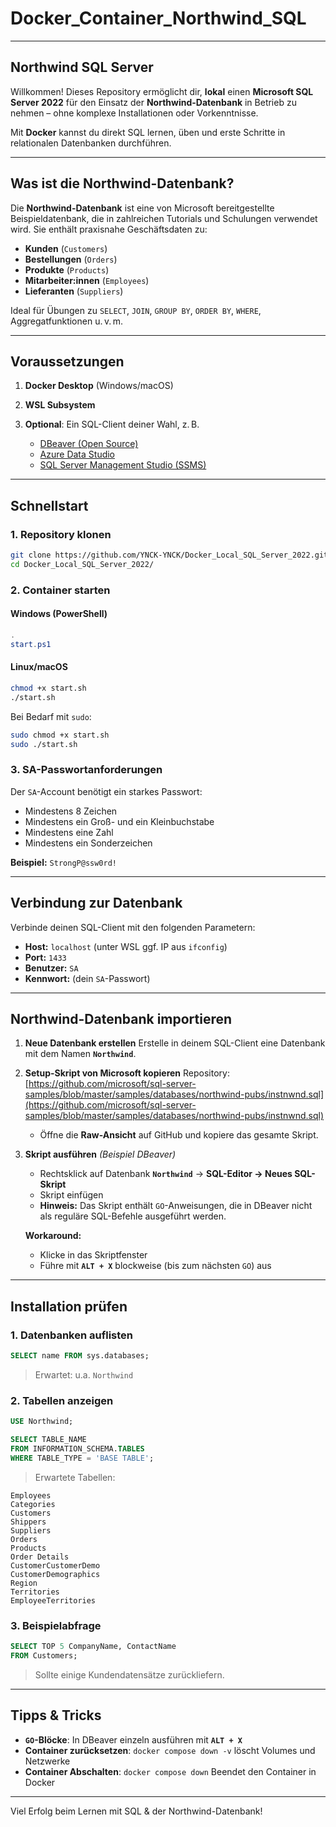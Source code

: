 # Docker\_Container\_Northwind\_SQL

---

##  Northwind SQL Server

Willkommen! Dieses Repository ermöglicht dir, **lokal** einen **Microsoft SQL Server 2022** für den Einsatz der **Northwind-Datenbank** in Betrieb zu nehmen – ohne komplexe Installationen oder Vorkenntnisse.

Mit **Docker** kannst du direkt SQL lernen, üben und erste Schritte in relationalen Datenbanken durchführen.

---

## Was ist die Northwind-Datenbank?

Die **Northwind-Datenbank** ist eine von Microsoft bereitgestellte Beispieldatenbank, die in zahlreichen Tutorials und Schulungen verwendet wird. Sie enthält praxisnahe Geschäftsdaten zu:

* **Kunden** (`Customers`)
* **Bestellungen** (`Orders`)
* **Produkte** (`Products`)
* **Mitarbeiter\:innen** (`Employees`)
* **Lieferanten** (`Suppliers`)

Ideal für Übungen zu `SELECT`, `JOIN`, `GROUP BY`, `ORDER BY`, `WHERE`, Aggregatfunktionen u. v. m.

---

## Voraussetzungen

1. **Docker Desktop** (Windows/macOS)
2. **WSL Subsystem**
3. **Optional**: Ein SQL-Client deiner Wahl, z. B.

   * [DBeaver (Open Source)](https://dbeaver.io/)
   * [Azure Data Studio](https://learn.microsoft.com/de-de/sql/azure-data-studio/)
   * [SQL Server Management Studio (SSMS)](https://learn.microsoft.com/de-de/sql/ssms/)

---

## Schnellstart

### 1. Repository klonen

```bash
git clone https://github.com/YNCK-YNCK/Docker_Local_SQL_Server_2022.git
cd Docker_Local_SQL_Server_2022/
```

### 2. Container starten

#### Windows (PowerShell)

```powershell
.
start.ps1
```

#### Linux/macOS

```bash
chmod +x start.sh
./start.sh
```

Bei Bedarf mit `sudo`:

```bash
sudo chmod +x start.sh
sudo ./start.sh
```

### 3. SA-Passwortanforderungen

Der `SA`-Account benötigt ein starkes Passwort:

* Mindestens 8 Zeichen
* Mindestens ein Groß- und ein Kleinbuchstabe
* Mindestens eine Zahl
* Mindestens ein Sonderzeichen

**Beispiel:** `StrongP@ssw0rd!`

---

## Verbindung zur Datenbank

Verbinde deinen SQL-Client mit den folgenden Parametern:

* **Host:** `localhost` (unter WSL ggf. IP aus `ifconfig`)
* **Port:** `1433`
* **Benutzer:** `SA`
* **Kennwort:** (dein `SA`-Passwort)

---

## Northwind-Datenbank importieren

1. **Neue Datenbank erstellen**
   Erstelle in deinem SQL-Client eine Datenbank mit dem Namen **`Northwind`**.

2. **Setup-Skript von Microsoft kopieren**
   Repository: [https://github.com/microsoft/sql-server-samples/blob/master/samples/databases/northwind-pubs/instnwnd.sql](https://github.com/microsoft/sql-server-samples/blob/master/samples/databases/northwind-pubs/instnwnd.sql)

   * Öffne die **Raw-Ansicht** auf GitHub und kopiere das gesamte Skript.

3. **Skript ausführen** *(Beispiel DBeaver)*

   * Rechtsklick auf Datenbank **`Northwind`** → **SQL-Editor → Neues SQL-Skript**
   * Skript einfügen
   * **Hinweis:** Das Skript enthält `GO`-Anweisungen, die in DBeaver nicht als reguläre SQL-Befehle ausgeführt werden.

   **Workaround:**

   * Klicke in das Skriptfenster
   * Führe mit **`ALT + X`** blockweise (bis zum nächsten `GO`) aus

---

## Installation prüfen

### 1. Datenbanken auflisten

```sql
SELECT name FROM sys.databases;
```

> Erwartet: u.a. `Northwind`

### 2. Tabellen anzeigen

```sql
USE Northwind;

SELECT TABLE_NAME
FROM INFORMATION_SCHEMA.TABLES
WHERE TABLE_TYPE = 'BASE TABLE';
```

> Erwartete Tabellen:

```
Employees
Categories
Customers
Shippers
Suppliers
Orders
Products
Order Details
CustomerCustomerDemo
CustomerDemographics
Region
Territories
EmployeeTerritories
```

### 3. Beispielabfrage

```sql
SELECT TOP 5 CompanyName, ContactName
FROM Customers;
```

> Sollte einige Kundendatensätze zurückliefern.

---

##  Tipps & Tricks

* **`GO`-Blöcke**: In DBeaver einzeln ausführen mit **`ALT + X`**
* **Container zurücksetzen**: `docker compose down -v` löscht Volumes und Netzwerke
* **Container Abschalten**: `docker compose down` Beendet den Container in Docker

---

Viel Erfolg beim Lernen mit SQL & der Northwind-Datenbank! 
